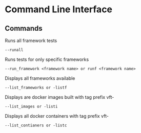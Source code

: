 # Command Line Interface

## Commands
Runs all framework tests
```
--runall
```

Runs tests for only specific frameworks
```
--run_framework <framework name> or runf <framework name>
```

Displays all frameworks available
```
--list_frameworks or -listf
```

Displays are docker images built with tag prefix vft-
```
--list_images or -listi
```

Displays all docker containers with tag prefix vft-
```
--list_contianers or -listc
```
